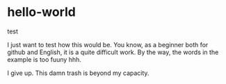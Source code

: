 # hello-world
test

I just want to test how this would be. You know, as a beginner both for github and English, it is a quite difficult work. By the way, the words in the example is too fuuny hhh.

I give up. This damn trash is beyond my capacity.
